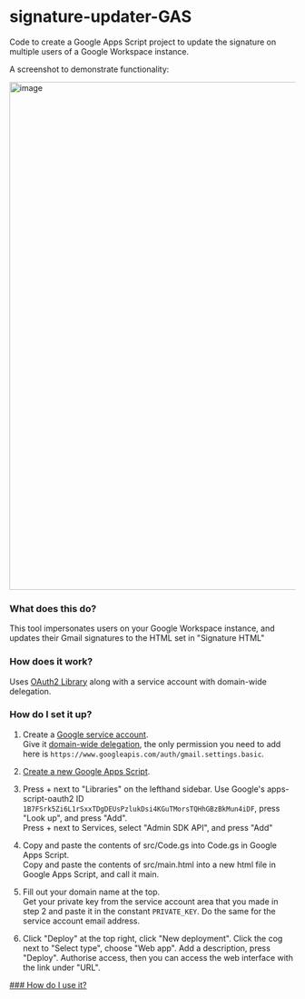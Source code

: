 # signature-updater-GAS
Code to create a Google Apps Script project to update the signature on multiple users of a Google Workspace instance.

A screenshot to demonstrate functionality:

<img width="894" alt="image" src="https://user-images.githubusercontent.com/41591830/234241628-7fab73bd-2d45-4104-8eb8-5ef2435597f6.png">

### What does this do?

This tool impersonates users on your Google Workspace instance, and updates their Gmail signatures to the HTML set in "Signature HTML"

### How does it work?

Uses [OAuth2 Library](https://github.com/googleworkspace/apps-script-oauth2) along with a service account with domain-wide delegation.

### How do I set it up?

1. Create a [Google service account](https://apps.google.com/supportwidget/articlehome?hl=en&article_url=https%3A%2F%2Fsupport.google.com%2Fa%2Fanswer%2F7378726%3Fhl%3Den&assistant_id=generic-unu&product_context=7378726&product_name=UnuFlow&trigger_context=a).  
Give it [domain-wide delegation](https://developers.google.com/identity/protocols/oauth2/service-account#delegatingauthority), the only permission you need to add here is `https://www.googleapis.com/auth/gmail.settings.basic`.

2. [Create a new Google Apps Script](https://script.google.com/home/projects/create).

3. Press + next to "Libraries" on the lefthand sidebar. Use Google's apps-script-oauth2 ID `1B7FSrk5Zi6L1rSxxTDgDEUsPzlukDsi4KGuTMorsTQHhGBzBkMun4iDF`, press "Look up", and press "Add".  
Press + next to Services, select "Admin SDK API", and press "Add"

4. Copy and paste the contents of src/Code.gs into Code.gs in Google Apps Script.  
Copy and paste the contents of src/main.html into a new html file in Google Apps Script, and call it main. 

5. Fill out your domain name at the top.  
Get your private key from the service account area that you made in step 2 and paste it in the constant `PRIVATE_KEY`. Do the same for the service account email address. 

6. Click "Deploy" at the top right, click "New deployment". Click the cog next to "Select type", choose "Web app". Add a description, press "Deploy". Authorise access, then you can access the web interface with the link under "URL".

[### How do I use it?](https://github.com/christovic/signature-updater-GAS/blob/main/HOWTO.md)

